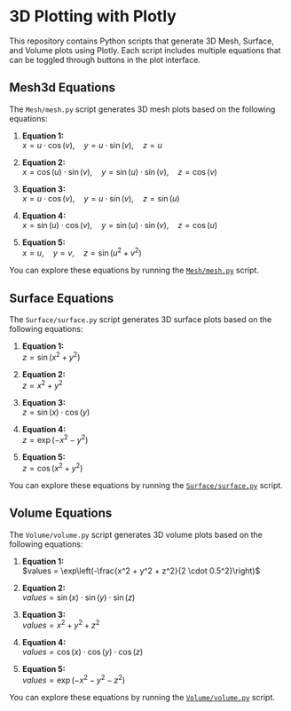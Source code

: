 # 3D Plotting with Plotly

This repository contains Python scripts that generate 3D Mesh, Surface, and Volume plots using Plotly. Each script includes multiple equations that can be toggled through buttons in the plot interface.

## Mesh3d Equations

The `Mesh/mesh.py` script generates 3D mesh plots based on the following equations:

1. **Equation 1:**  
   $`x = u \cdot \cos(v), \quad y = u \cdot \sin(v), \quad z = u`$
   
2. **Equation 2:**  
   $`x = \cos(u) \cdot \sin(v), \quad y = \sin(u) \cdot \sin(v), \quad z = \cos(v)`$
   
3. **Equation 3:**  
   $`x = u \cdot \cos(v), \quad y = u \cdot \sin(v), \quad z = \sin(u)`$
   
4. **Equation 4:**  
   $`x = \sin(u) \cdot \cos(v), \quad y = \sin(u) \cdot \sin(v), \quad z = \cos(u)`$
   
5. **Equation 5:**  
   $`x = u, \quad y = v, \quad z = \sin(u^2 + v^2)`$

You can explore these equations by running the [`Mesh/mesh.py`](Mesh/mesh.py) script.

## Surface Equations

The `Surface/surface.py` script generates 3D surface plots based on the following equations:

1. **Equation 1:**  
   $`z = \sin(x^2 + y^2)`$
   
2. **Equation 2:**  
   $`z = x^2 + y^2`$
   
3. **Equation 3:**  
   $`z = \sin(x) \cdot \cos(y)`$
   
4. **Equation 4:**  
   $`z = \exp(-x^2 - y^2)`$
   
5. **Equation 5:**  
   $`z = \cos(x^2 + y^2)`$

You can explore these equations by running the [`Surface/surface.py`](Surface/surface.py) script.

## Volume Equations

The `Volume/volume.py` script generates 3D volume plots based on the following equations:

1. **Equation 1:**  
   $`values = \exp\left(-\frac{x^2 + y^2 + z^2}{2 \cdot 0.5^2}\right)`$
   
2. **Equation 2:**  
   $`values = \sin(x) \cdot \sin(y) \cdot \sin(z)`$
   
3. **Equation 3:**  
   $`values = x^2 + y^2 + z^2`$
   
4. **Equation 4:**  
   $`values = \cos(x) \cdot \cos(y) \cdot \cos(z)`$
   
5. **Equation 5:**  
   $`values = \exp(-x^2 - y^2 - z^2)`$

You can explore these equations by running the [`Volume/volume.py`](Volume/volume.py) script.
